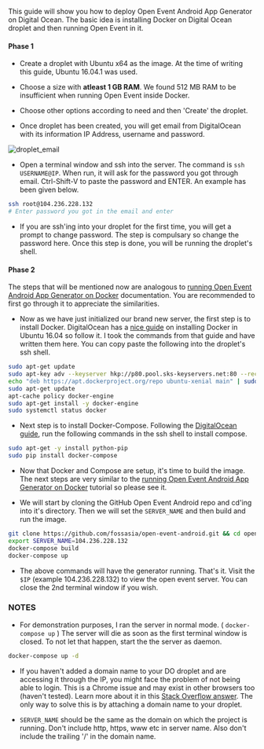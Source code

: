 This guide will show you how to deploy Open Event Android App Generator on Digital Ocean. The basic idea is installing Docker on Digital Ocean droplet and then running Open Event in it.

#### Phase 1

* Create a droplet with Ubuntu x64 as the image. At the time of writing this guide, Ubuntu 16.04.1 was used.

* Choose a size with **atleast 1 GB RAM**. We found 512 MB RAM to be insufficient when running Open Event inside Docker.

* Choose other options according to need and then 'Create' the droplet.

* Once droplet has been created, you will get email from DigitalOcean with its information IP Address, username and password.

![droplet_email](https://cloud.githubusercontent.com/assets/4047597/17770515/e2ea6f4c-655b-11e6-9211-78257a083e82.png)

* Open a terminal window and ssh into the server. The command is `ssh USERNAME@IP`. When run, it will ask for the password you got through email. Ctrl-Shift-V to paste the password and ENTER. An example has been given below.

```bash
ssh root@104.236.228.132
# Enter password you got in the email and enter
```

* If you are ssh'ing into your droplet for the first time, you will get a prompt to change password. The step is compulsary so change the password here.
Once this step is done, you will be running the droplet's shell.


#### Phase 2

The steps that will be mentioned now are analogous to [running Open Event Android App Generator on Docker](docker.md) documentation. You are recommended to first go through it to appreciate the
similarities.

* Now as we have just initialized our brand new server, the first step is to install Docker. DigitalOcean has a
[nice guide](https://www.digitalocean.com/community/tutorials/how-to-install-and-use-docker-on-ubuntu-16-04) on installing Docker in Ubuntu 16.04 so follow it.
I took the commands from that guide and have written them here. You can copy paste the following into the droplet's ssh shell.

```bash
sudo apt-get update
sudo apt-key adv --keyserver hkp://p80.pool.sks-keyservers.net:80 --recv-keys 58118E89F3A912897C070ADBF76221572C52609D
echo "deb https://apt.dockerproject.org/repo ubuntu-xenial main" | sudo tee /etc/apt/sources.list.d/docker.list
sudo apt-get update
apt-cache policy docker-engine
sudo apt-get install -y docker-engine
sudo systemctl status docker
```

* Next step is to install Docker-Compose. Following the [DigitalOcean guide](https://www.digitalocean.com/community/tutorials/how-to-install-and-use-docker-compose-on-ubuntu-14-04), run the following commands in the ssh shell to install compose.

```bash
sudo apt-get -y install python-pip
sudo pip install docker-compose
```

* Now that Docker and Compose are setup, it's time to build the image. The next steps are very similar to the [running Open Event Android App Generator on Docker](docker.md)
tutorial so please see it.

* We will start by cloning the GitHub Open Event Android repo and cd'ing into it's directory. Then we will set the `SERVER_NAME` and then build and run the image.

```bash
git clone https://github.com/fossasia/open-event-android.git && cd open-event-android
export SERVER_NAME=104.236.228.132
docker-compose build
docker-compose up
```

* The above commands will have the generator running. That's it. Visit the `$IP` (example 104.236.228.132) to view the open event server. You can close the 2nd terminal window if you wish.


### NOTES

* For demonstration purposes, I ran the server in normal mode. ( `docker-compose up` )
The server will die as soon as the first terminal window is closed. To not let that happen, start the the server as daemon.

```bash
docker-compose up -d
```

* If you haven't added a domain name to your DO droplet and are accessing it through the IP, you might face the problem of not being able to login. This is a Chrome issue
and may exist in other browsers too (haven't tested). Learn more about it in this [Stack Overflow answer](http://stackoverflow.com/a/27276450/2295672). The only way to solve
this is by attaching a domain name to your droplet.

* `SERVER_NAME` should be the same as the domain on which the project is running. Don't include http, https, www etc in server name.
Also don't include the trailing '/' in the domain name.
